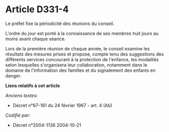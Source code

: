 # Article D331-4

Le préfet fixe la périodicité des réunions du conseil.

L'ordre du jour est porté à la connaissance de ses membres huit jours au moins avant chaque séance.

Lors de la première réunion de chaque année, le conseil examine les résultats des mesures prises et propose, compte tenu des
suggestions des différents services concourant à la protection de l'enfance, les modalités selon lesquelles s'organisera leur
collaboration, notamment dans le domaine de l'information des familles et du signalement des enfants en danger.

**Liens relatifs à cet article**

_Anciens textes_:

  - Décret n°67-161 du 24 février 1967 - art. 4 (Ab)

_Codifié par_:

  - Décret n°2004-1136 2004-10-21

